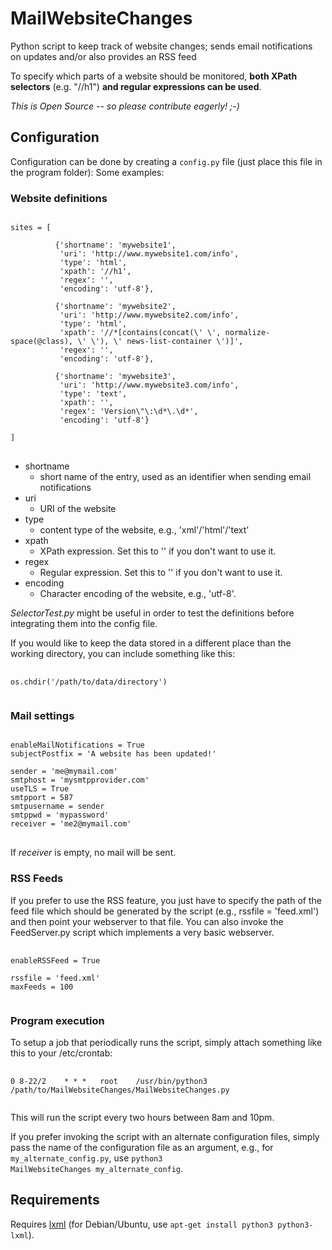 # MailWebsiteChanges

Python script to keep track of website changes; sends email notifications on updates and/or also provides an RSS feed

To specify which parts of a website should be monitored, <b>both XPath selectors</b> (e.g. "//h1") <b>and regular expressions can be used</b>.

<i>This is Open Source -- so please contribute eagerly! ;-)</i>


## Configuration
Configuration can be done by creating a <code>config.py</code> file (just place this file in the program folder):
Some examples:

### Website definitions
<pre>
<code>
sites = [

          {'shortname': 'mywebsite1',
           'uri': 'http://www.mywebsite1.com/info',
           'type': 'html',
           'xpath': '//h1',
           'regex': '',
           'encoding': 'utf-8'},

          {'shortname': 'mywebsite2',
           'uri': 'http://www.mywebsite2.com/info',
           'type': 'html',
           'xpath': '//*[contains(concat(\' \', normalize-space(@class), \' \'), \' news-list-container \')]',
           'regex': '',
           'encoding': 'utf-8'},

          {'shortname': 'mywebsite3',
           'uri': 'http://www.mywebsite3.com/info',
           'type': 'text',
           'xpath': '',
           'regex': 'Version\"\:\d*\.\d*',
           'encoding': 'utf-8'}

]
</code>
</pre>

 * shortname
     + short name of the entry, used as an identifier when sending email notifications
 * uri
     + URI of the website
 * type
     + content type of the website, e.g., 'xml'/'html'/'text'
 * xpath
     + XPath expression. Set this to '' if you don't want to use it.
 * regex
     + Regular expression. Set this to '' if you don't want to use it.
 * encoding
     + Character encoding of the website, e.g., 'utf-8'.

<em>SelectorTest.py</em> might be useful in order to test the definitions before integrating them into the config file.

If you would like to keep the data stored in a different place than the working directory, you can include something like this:
<pre>
 <code>
os.chdir('/path/to/data/directory')
 </code>
</pre>

### Mail settings
<pre>
<code>
enableMailNotifications = True
subjectPostfix = 'A website has been updated!'

sender = 'me@mymail.com'
smtphost = 'mysmtpprovider.com'
useTLS = True
smtpport = 587
smtpusername = sender
smtppwd = 'mypassword'
receiver = 'me2@mymail.com'
</code>
</pre>

If <em>receiver</em> is empty, no mail will be sent.


### RSS Feeds
If you prefer to use the RSS feature, you just have to specify the path of the feed file which should be generated by the script (e.g., rssfile = 'feed.xml') and then point your webserver to that file. You can also invoke the FeedServer.py script which implements a very basic webserver.

<pre>
 <code>
enableRSSFeed = True

rssfile = 'feed.xml'
maxFeeds = 100
 </code>
</pre>


### Program execution
To setup a job that periodically runs the script, simply attach something like this to your /etc/crontab:
<pre>
 <code>
0 8-22/2    * * *   root	/usr/bin/python3 /path/to/MailWebsiteChanges/MailWebsiteChanges.py
 </code>
</pre>
This will run the script every two hours between 8am and 10pm.

If you prefer invoking the script with an alternate configuration files, simply pass the name of the configuration file as an argument, e.g., for <code>my_alternate_config.py</code>, use <code>python3 MailWebsiteChanges my_alternate_config</code>.


## Requirements
Requires <a href="http://lxml.de/">lxml</a> (for Debian/Ubuntu, use <code>apt-get install python3 python3-lxml</code>).

